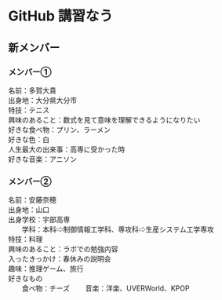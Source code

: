 # GitHub 講習なう

## 新メンバー
### メンバー①
  名前：多賀大貴  
  出身地：大分県大分市  
  特技：テニス  
  興味のあること：数式を見て意味を理解できるようになりたい  
  好きな食べ物：プリン、ラーメン  
  好きな色：白  
  人生最大の出来事：高専に受かった時  
  好きな音楽：アニソン
### メンバー②
  名前：安藤奈穂  
  出身地：山口  
  出身学校：宇部高専  
  　　学科：本科⇨制御情報工学科、専攻科⇨生産システム工学専攻  
  特技：料理  
  興味のあること：ラボでの勉強内容    
  入ったきっかけ：春休みの説明会  
  趣味：推理ゲーム、旅行  
  好きなもの  
  　　食べ物：チーズ
  　　音楽：洋楽、UVERWorld、KPOP

